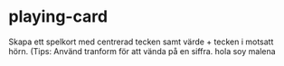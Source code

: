 # playing-card
Skapa ett spelkort med centrerad tecken samt värde + tecken i motsatt hörn. (Tips: Använd tranform för att vända på en siffra.
hola
soy malena
